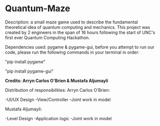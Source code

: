 # Quantum-Maze

Description: a small maze game used to describe the fundamental theoretical idea of quantum computing and mechanics. This project was created by 2 engineers in the span of 16 hours following the start of UNC's first ever Quantum Computing Hackathon.

Dependencies used: pygame & pygame-gui, before you attempt to run our code, please run the following commands in your terminal in order:

"pip install pygame"

"pip install pygame-gui"


**Credits: Arryn Carlos O'Brien & Mustafa Aljumayli**

Distribution of responsibilities:
Arryn Carlos O'Brien:

-UI/UX Design 
-View/Controller
-Joint work in model

Mustafa Aljumayli:

-Level Design
-Application logic
-Joint work in model
